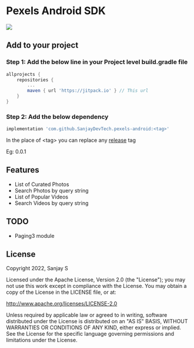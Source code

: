 # Pexels Android SDK
[![](https://jitpack.io/v/SanjayDevTech/pexels-android.svg)](https://jitpack.io/#SanjayDevTech/pexels-android)

## Add to your project
### Step 1: Add the below line in your Project level build.gradle file
```gradle
allprojects {
    repositories {
        ...
        maven { url 'https://jitpack.io' } // This url
    }
}
```

### Step 2: Add the below dependency
```gradle
implementation 'com.github.SanjayDevTech.pexels-android:<tag>'
```
In the place of &lt;tag&gt; you can replace any [release](releases/) tag

Eg: 0.0.1

## Features
- List of Curated Photos
- Search Photos by query string
- List of Popular Videos
- Search Videos by query string

## TODO
- Paging3 module

## License
Copyright 2022, Sanjay S

Licensed under the Apache License, Version 2.0 (the "License"); you may not use this work except in compliance with the License.
You may obtain a copy of the License in the LICENSE file, or at:

  http://www.apache.org/licenses/LICENSE-2.0

Unless required by applicable law or agreed to in writing, software distributed under the License is distributed on an "AS IS" BASIS, WITHOUT WARRANTIES OR CONDITIONS OF ANY KIND, either express or implied. See the License for the specific language governing permissions and limitations under the License.